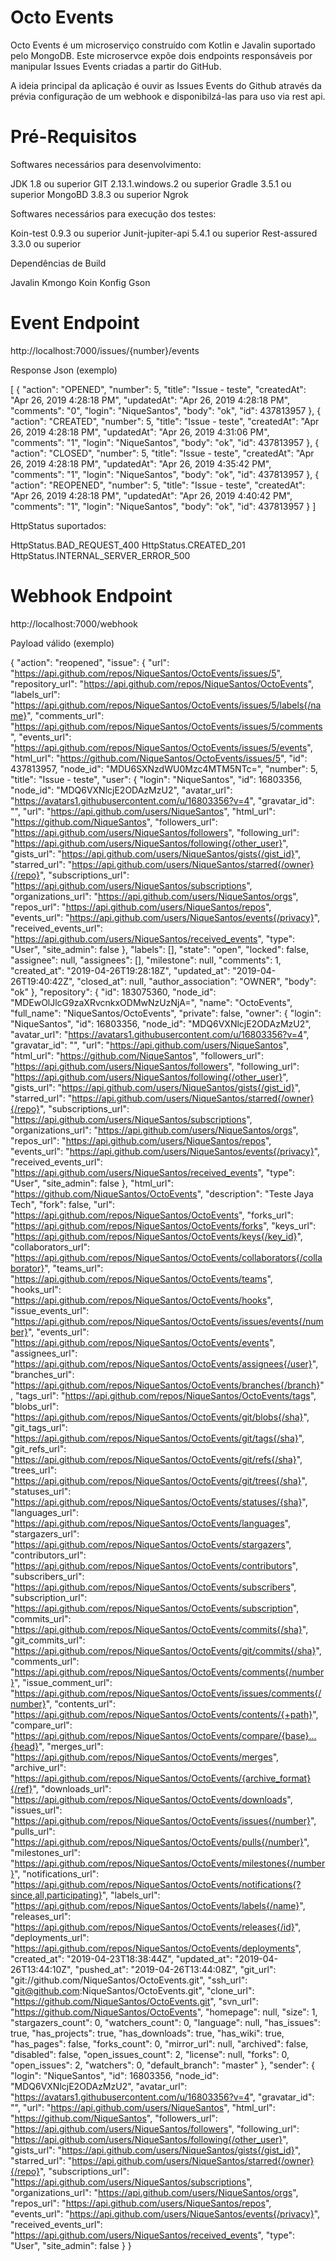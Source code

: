 # Octo Events

Octo Events é um microserviço construído com Kotlin e Javalin suportado pelo MongoDB. Este microservce expõe dois endpoints responsáveis por manipular Issues Events criadas a partir do GitHub.

A ideia principal da aplicação é ouvir as Issues Events do Github através da prévia configuração de um webhook e disponibilzá-las para uso via rest api.

# Pré-Requisitos

Softwares necessários para desenvolvimento:

JDK 1.8 ou superior
GIT 2.13.1.windows.2 ou superior
Gradle 3.5.1 ou superior
MongoBD 3.8.3 ou superior
Ngrok

Softwares necessários para execução dos testes:

Koin-test 0.9.3 ou superior
Junit-jupiter-api 5.4.1 ou superior
Rest-assured 3.3.0 ou superior

Dependências de Build

Javalin
Kmongo
Koin
Konfig
Gson

# Event Endpoint

http://localhost:7000/issues/{number}/events

Response Json (exemplo)

[ { "action": "OPENED", "number": 5, "title": "Issue - teste", "createdAt": "Apr 26, 2019 4:28:18 PM", "updatedAt": "Apr 26, 2019 4:28:18 PM", "comments": "0", "login": "NiqueSantos", "body": "ok", "id": 437813957 }, { "action": "CREATED", "number": 5, "title": "Issue - teste", "createdAt": "Apr 26, 2019 4:28:18 PM", "updatedAt": "Apr 26, 2019 4:31:06 PM", "comments": "1", "login": "NiqueSantos", "body": "ok", "id": 437813957 }, { "action": "CLOSED", "number": 5, "title": "Issue - teste", "createdAt": "Apr 26, 2019 4:28:18 PM", "updatedAt": "Apr 26, 2019 4:35:42 PM", "comments": "1", "login": "NiqueSantos", "body": "ok", "id": 437813957 }, { "action": "REOPENED", "number": 5, "title": "Issue - teste", "createdAt": "Apr 26, 2019 4:28:18 PM", "updatedAt": "Apr 26, 2019 4:40:42 PM", "comments": "1", "login": "NiqueSantos", "body": "ok", "id": 437813957 } ]

HttpStatus suportados:

HttpStatus.BAD_REQUEST_400 HttpStatus.CREATED_201 HttpStatus.INTERNAL_SERVER_ERROR_500

# Webhook Endpoint

http://localhost:7000/webhook

Payload válido (exemplo)

{ "action": "reopened", "issue": { "url": "https://api.github.com/repos/NiqueSantos/OctoEvents/issues/5", "repository_url": "https://api.github.com/repos/NiqueSantos/OctoEvents", "labels_url": "https://api.github.com/repos/NiqueSantos/OctoEvents/issues/5/labels{/name}", "comments_url": "https://api.github.com/repos/NiqueSantos/OctoEvents/issues/5/comments", "events_url": "https://api.github.com/repos/NiqueSantos/OctoEvents/issues/5/events", "html_url": "https://github.com/NiqueSantos/OctoEvents/issues/5", "id": 437813957, "node_id": "MDU6SXNzdWU0Mzc4MTM5NTc=", "number": 5, "title": "Issue - teste", "user": { "login": "NiqueSantos", "id": 16803356, "node_id": "MDQ6VXNlcjE2ODAzMzU2", "avatar_url": "https://avatars1.githubusercontent.com/u/16803356?v=4", "gravatar_id": "", "url": "https://api.github.com/users/NiqueSantos", "html_url": "https://github.com/NiqueSantos", "followers_url": "https://api.github.com/users/NiqueSantos/followers", "following_url": "https://api.github.com/users/NiqueSantos/following{/other_user}", "gists_url": "https://api.github.com/users/NiqueSantos/gists{/gist_id}", "starred_url": "https://api.github.com/users/NiqueSantos/starred{/owner}{/repo}", "subscriptions_url": "https://api.github.com/users/NiqueSantos/subscriptions", "organizations_url": "https://api.github.com/users/NiqueSantos/orgs", "repos_url": "https://api.github.com/users/NiqueSantos/repos", "events_url": "https://api.github.com/users/NiqueSantos/events{/privacy}", "received_events_url": "https://api.github.com/users/NiqueSantos/received_events", "type": "User", "site_admin": false }, "labels": [], "state": "open", "locked": false, "assignee": null, "assignees": [], "milestone": null, "comments": 1, "created_at": "2019-04-26T19:28:18Z", "updated_at": "2019-04-26T19:40:42Z", "closed_at": null, "author_association": "OWNER", "body": "ok" }, "repository": { "id": 183075360, "node_id": "MDEwOlJlcG9zaXRvcnkxODMwNzUzNjA=", "name": "OctoEvents", "full_name": "NiqueSantos/OctoEvents", "private": false, "owner": { "login": "NiqueSantos", "id": 16803356, "node_id": "MDQ6VXNlcjE2ODAzMzU2", "avatar_url": "https://avatars1.githubusercontent.com/u/16803356?v=4", "gravatar_id": "", "url": "https://api.github.com/users/NiqueSantos", "html_url": "https://github.com/NiqueSantos", "followers_url": "https://api.github.com/users/NiqueSantos/followers", "following_url": "https://api.github.com/users/NiqueSantos/following{/other_user}", "gists_url": "https://api.github.com/users/NiqueSantos/gists{/gist_id}", "starred_url": "https://api.github.com/users/NiqueSantos/starred{/owner}{/repo}", "subscriptions_url": "https://api.github.com/users/NiqueSantos/subscriptions", "organizations_url": "https://api.github.com/users/NiqueSantos/orgs", "repos_url": "https://api.github.com/users/NiqueSantos/repos", "events_url": "https://api.github.com/users/NiqueSantos/events{/privacy}", "received_events_url": "https://api.github.com/users/NiqueSantos/received_events", "type": "User", "site_admin": false }, "html_url": "https://github.com/NiqueSantos/OctoEvents", "description": "Teste Jaya Tech", "fork": false, "url": "https://api.github.com/repos/NiqueSantos/OctoEvents", "forks_url": "https://api.github.com/repos/NiqueSantos/OctoEvents/forks", "keys_url": "https://api.github.com/repos/NiqueSantos/OctoEvents/keys{/key_id}", "collaborators_url": "https://api.github.com/repos/NiqueSantos/OctoEvents/collaborators{/collaborator}", "teams_url": "https://api.github.com/repos/NiqueSantos/OctoEvents/teams", "hooks_url": "https://api.github.com/repos/NiqueSantos/OctoEvents/hooks", "issue_events_url": "https://api.github.com/repos/NiqueSantos/OctoEvents/issues/events{/number}", "events_url": "https://api.github.com/repos/NiqueSantos/OctoEvents/events", "assignees_url": "https://api.github.com/repos/NiqueSantos/OctoEvents/assignees{/user}", "branches_url": "https://api.github.com/repos/NiqueSantos/OctoEvents/branches{/branch}", "tags_url": "https://api.github.com/repos/NiqueSantos/OctoEvents/tags", "blobs_url": "https://api.github.com/repos/NiqueSantos/OctoEvents/git/blobs{/sha}", "git_tags_url": "https://api.github.com/repos/NiqueSantos/OctoEvents/git/tags{/sha}", "git_refs_url": "https://api.github.com/repos/NiqueSantos/OctoEvents/git/refs{/sha}", "trees_url": "https://api.github.com/repos/NiqueSantos/OctoEvents/git/trees{/sha}", "statuses_url": "https://api.github.com/repos/NiqueSantos/OctoEvents/statuses/{sha}", "languages_url": "https://api.github.com/repos/NiqueSantos/OctoEvents/languages", "stargazers_url": "https://api.github.com/repos/NiqueSantos/OctoEvents/stargazers", "contributors_url": "https://api.github.com/repos/NiqueSantos/OctoEvents/contributors", "subscribers_url": "https://api.github.com/repos/NiqueSantos/OctoEvents/subscribers", "subscription_url": "https://api.github.com/repos/NiqueSantos/OctoEvents/subscription", "commits_url": "https://api.github.com/repos/NiqueSantos/OctoEvents/commits{/sha}", "git_commits_url": "https://api.github.com/repos/NiqueSantos/OctoEvents/git/commits{/sha}", "comments_url": "https://api.github.com/repos/NiqueSantos/OctoEvents/comments{/number}", "issue_comment_url": "https://api.github.com/repos/NiqueSantos/OctoEvents/issues/comments{/number}", "contents_url": "https://api.github.com/repos/NiqueSantos/OctoEvents/contents/{+path}", "compare_url": "https://api.github.com/repos/NiqueSantos/OctoEvents/compare/{base}...{head}", "merges_url": "https://api.github.com/repos/NiqueSantos/OctoEvents/merges", "archive_url": "https://api.github.com/repos/NiqueSantos/OctoEvents/{archive_format}{/ref}", "downloads_url": "https://api.github.com/repos/NiqueSantos/OctoEvents/downloads", "issues_url": "https://api.github.com/repos/NiqueSantos/OctoEvents/issues{/number}", "pulls_url": "https://api.github.com/repos/NiqueSantos/OctoEvents/pulls{/number}", "milestones_url": "https://api.github.com/repos/NiqueSantos/OctoEvents/milestones{/number}", "notifications_url": "https://api.github.com/repos/NiqueSantos/OctoEvents/notifications{?since,all,participating}", "labels_url": "https://api.github.com/repos/NiqueSantos/OctoEvents/labels{/name}", "releases_url": "https://api.github.com/repos/NiqueSantos/OctoEvents/releases{/id}", "deployments_url": "https://api.github.com/repos/NiqueSantos/OctoEvents/deployments", "created_at": "2019-04-23T18:38:44Z", "updated_at": "2019-04-26T13:44:10Z", "pushed_at": "2019-04-26T13:44:08Z", "git_url": "git://github.com/NiqueSantos/OctoEvents.git", "ssh_url": "git@github.com:NiqueSantos/OctoEvents.git", "clone_url": "https://github.com/NiqueSantos/OctoEvents.git", "svn_url": "https://github.com/NiqueSantos/OctoEvents", "homepage": null, "size": 1, "stargazers_count": 0, "watchers_count": 0, "language": null, "has_issues": true, "has_projects": true, "has_downloads": true, "has_wiki": true, "has_pages": false, "forks_count": 0, "mirror_url": null, "archived": false, "disabled": false, "open_issues_count": 2, "license": null, "forks": 0, "open_issues": 2, "watchers": 0, "default_branch": "master" }, "sender": { "login": "NiqueSantos", "id": 16803356, "node_id": "MDQ6VXNlcjE2ODAzMzU2", "avatar_url": "https://avatars1.githubusercontent.com/u/16803356?v=4", "gravatar_id": "", "url": "https://api.github.com/users/NiqueSantos", "html_url": "https://github.com/NiqueSantos", "followers_url": "https://api.github.com/users/NiqueSantos/followers", "following_url": "https://api.github.com/users/NiqueSantos/following{/other_user}", "gists_url": "https://api.github.com/users/NiqueSantos/gists{/gist_id}", "starred_url": "https://api.github.com/users/NiqueSantos/starred{/owner}{/repo}", "subscriptions_url": "https://api.github.com/users/NiqueSantos/subscriptions", "organizations_url": "https://api.github.com/users/NiqueSantos/orgs", "repos_url": "https://api.github.com/users/NiqueSantos/repos", "events_url": "https://api.github.com/users/NiqueSantos/events{/privacy}", "received_events_url": "https://api.github.com/users/NiqueSantos/received_events", "type": "User", "site_admin": false } }
